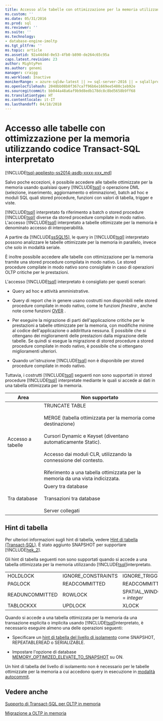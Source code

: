 ```yaml
---
title: Accesso alle tabelle con ottimizzazione per la memoria utilizzando codice Transact-SQL interpretato | Microsoft Docs
ms.custom: ''
ms.date: 05/31/2016
ms.prod: sql
ms.reviewer: ''
ms.suite: ''
ms.technology:
- database-engine-imoltp
ms.tgt_pltfrm: ''
ms.topic: article
ms.assetid: 92a44d4d-0e53-4fb0-b890-de264c65c95a
caps.latest.revision: 23
author: MightyPen
ms.author: genemi
manager: craigg
ms.workload: Inactive
monikerRange: = azure-sqldw-latest || >= sql-server-2016 || = sqlallproducts-allversions
ms.openlocfilehash: 2048bb08b0f367ca7f96b6e1669ee5480c1eb92e
ms.sourcegitcommit: bb044a48a6af9b9d8edb178dc8c8bd5658b9ff68
ms.translationtype: HT
ms.contentlocale: it-IT
ms.lasthandoff: 04/18/2018
---
```

# <a name="accessing-memory-optimized-tables-using-interpreted-transact-sql"></a>Accesso alle tabelle con ottimizzazione per la memoria utilizzando codice Transact-SQL interpretato
[!INCLUDE[tsql-appliesto-ss2014-asdb-xxxx-xxx_md](../../includes/tsql-appliesto-ss2014-asdb-xxxx-xxx-md.md)]

 Salvo poche eccezioni, è possibile accedere alle tabelle ottimizzate per la memoria usando qualsiasi query [!INCLUDE[tsql](../../includes/tsql-md.md)] o operazione DML (selezione, inserimento, aggiornamento o eliminazione), batch ad hoc e moduli SQL quali stored procedure, funzioni con valori di tabella, trigger e viste.  
  
[!INCLUDE[tsql](../../includes/tsql-md.md)] interpretato fa riferimento a batch o stored procedure [!INCLUDE[tsql](../../includes/tsql-md.md)] diverse da stored procedure compilate in modo nativo. L'accesso [!INCLUDE[tsql](../../includes/tsql-md.md)] interpretato a tabelle ottimizzate per la memoria è denominato accesso di interoperabilità.  

A partire da [!INCLUDE[ssSQL15](../../includes/sssql15-md.md)], le query in [!INCLUDE[tsql](../../includes/tsql-md.md)] interpretato possono analizzare le tabelle ottimizzate per la memoria in parallelo, invece che solo in modalità seriale.

È inoltre possibile accedere alle tabelle con ottimizzazione per la memoria tramite una stored procedure compilata in modo nativo. Le stored procedure compilate in modo nativo sono consigliate in caso di operazioni OLTP critiche per le prestazioni.  
  
L'accesso [!INCLUDE[tsql](../../includes/tsql-md.md)] interpretato è consigliato per questi scenari:  
  
- Query ad hoc e attività amministrative.  
  
- Query di report che in genere usano costrutti non disponibili nelle stored procedure compilate in modo nativo, come le funzioni *finestra* , anche note come funzioni [OVER](../../t-sql/queries/select-over-clause-transact-sql.md) .  
  
- Per eseguire la migrazione di parti dell'applicazione critiche per le prestazioni a tabelle ottimizzate per la memoria, con modifiche minime al codice dell'applicazione o addirittura nessuna. È possibile che si ottengano dei miglioramenti delle prestazioni dalla migrazione delle tabelle. Se quindi si esegue la migrazione di stored procedure a stored procedure compilate in modo nativo, è possibile che si ottengano miglioramenti ulteriori.  
  
- Quando un'istruzione [!INCLUDE[tsql](../../includes/tsql-md.md)] non è disponibile per stored procedure compilate in modo nativo.  
  
Tuttavia, i costrutti [!INCLUDE[tsql](../../includes/tsql-md.md)] seguenti non sono supportati in stored procedure [!INCLUDE[tsql](../../includes/tsql-md.md)] interpretate mediante le quali si accede ai dati in una tabella ottimizzata per la memoria.  
  
|Area|Non supportato|  
|----------|-----------------|  
|Accesso a tabelle|TRUNCATE TABLE<br /><br /> MERGE (tabella ottimizzata per la memoria come destinazione)<br /><br /> Cursori Dynamic e Keyset (diventano automaticamente Static).<br /><br /> Accesso dai moduli CLR, utilizzando la connessione del contesto.<br /><br /> Riferimento a una tabella ottimizzata per la memoria da una vista indicizzata.|  
|Tra database|Query tra database<br /><br /> Transazioni tra database<br /><br /> Server collegati|  
  
## <a name="table-hints"></a>Hint di tabella

Per ulteriori informazioni sugli hint di tabella, vedere [Hint di tabella &#40;Transact-SQL&#41;](../../t-sql/queries/hints-transact-sql-table.md). È stato aggiunto SNAPSHOT per supportare [!INCLUDE[hek_2](../../includes/hek-2-md.md)].  
  
Gli hint di tabella seguenti non sono supportati quando si accede a una tabella ottimizzata per la memoria utilizzando [!INCLUDE[tsql](../../includes/tsql-md.md)]interpretato.  

  
|||||  
|-|-|-|-|  
|HOLDLOCK|IGNORE_CONSTRAINTS|IGNORE_TRIGGERS|NOWAIT|  
|PAGLOCK|READCOMMITTED|READCOMMITTEDLOCK|READPAST|  
|READUNCOMMITTED|ROWLOCK|SPATIAL_WINDOW_MAX_CELLS = *integer*|TABLOCK|  
|TABLOCKXX|UPDLOCK|XLOCK||  
  

Quando si accede a una tabella ottimizzata per la memoria da una transazione esplicita o implicita usando [!INCLUDE[tsql](../../includes/tsql-md.md)]interpretato, è necessario eseguire almeno una delle operazioni seguenti:  
  
- Specificare un [hint di tabella del livello di isolamento](../../relational-databases/in-memory-oltp/transactions-with-memory-optimized-tables.md) come SNAPSHOT, REPEATABLEREAD o SERIALIZABLE.  
  
- Impostare l'opzione di database [MEMORY_OPTIMIZED_ELEVATE_TO_SNAPSHOT](../../t-sql/statements/alter-database-transact-sql-set-options.md) su ON.  
  
Un hint di tabella del livello di isolamento non è necessario per le tabelle ottimizzate per la memoria a cui accedono query in esecuzione in [modalità autocommit](http://msdn.microsoft.com/en-us/c8de5b60-d147-492d-b601-2eeae8511d00).  
  
## <a name="see-also"></a>Vedere anche

[Supporto di Transact-SQL per OLTP in memoria](../../relational-databases/in-memory-oltp/transact-sql-support-for-in-memory-oltp.md)   

[Migrazione a OLTP in memoria](../../relational-databases/in-memory-oltp/migrating-to-in-memory-oltp.md)  

